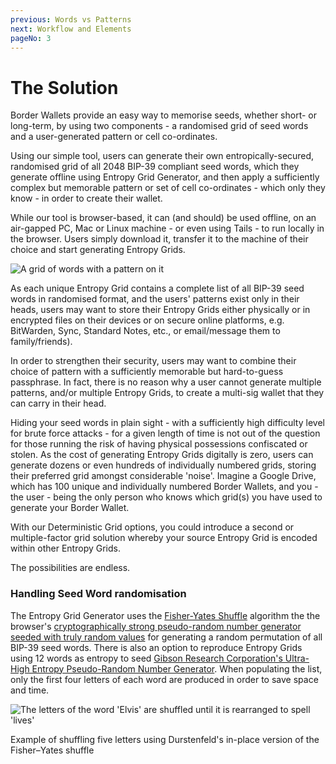```yaml
---
previous: Words vs Patterns
next: Workflow and Elements
pageNo: 3
---
```


# The Solution

Border Wallets provide an easy way to memorise seeds, whether short- or long-term, by using two components - a randomised grid of seed words and a user-generated pattern or cell co-ordinates.

Using our simple tool, users can generate their own entropically-secured, randomised grid of all 2048 BIP-39 compliant seed words, which they generate offline using Entropy Grid Generator, and then apply a sufficiently complex but memorable pattern or set of cell co-ordinates - which only they know - in order to create their wallet.

While our tool is browser-based, it can (and should) be used offline, on an air-gapped PC, Mac or Linux machine - or even using Tails - to run locally in the browser. Users simply download it, transfer it to the machine of their choice and start generating Entropy Grids.

![A grid of words with a pattern on it](/bw_docs_entropy_grid_top_half_patterned.png)

As each unique Entropy Grid contains a complete list of all BIP-39 seed words in randomised format, and the users' patterns exist only in their heads, users may want to store their Entropy Grids either physically or in encrypted files on their devices or on secure online platforms, e.g. BitWarden, Sync, Standard Notes, etc., or email/message them to family/friends).

In order to strengthen their security, users may want to combine their choice of pattern with a sufficiently memorable but hard-to-guess passphrase. In fact, there is no reason why a user cannot generate multiple patterns, and/or multiple Entropy Grids, to create a multi-sig wallet that they can carry in their head.

Hiding your seed words in plain sight - with a sufficiently high difficulty level for brute force attacks - for a given length of time is not out of the question for those running the risk of having physical possessions confiscated or stolen. As the cost of generating Entropy Grids digitally is zero, users can generate dozens or even hundreds of individually numbered grids, storing their preferred grid amongst considerable 'noise'. Imagine a Google Drive, which has 100 unique and individually numbered Border Wallets, and you - the user - being the only person who knows which grid(s) you have used to generate your Border Wallet.

With our Deterministic Grid options, you could introduce a second or multiple-factor grid solution whereby your source Entropy Grid is encoded within other Entropy Grids.

The possibilities are endless.

### Handling Seed Word randomisation

The Entropy Grid Generator uses the [Fisher-Yates Shuffle](https://en.wikipedia.org/wiki/Fisher%E2%80%93Yates_shuffle) algorithm the the browser's [cryptographically strong pseudo-random number generator seeded with truly random values](https://w3c.github.io/webcrypto/#crypto-interface) for generating a random permutation of all BIP-39 seed words. There is also an option to reproduce Entropy Grids using 12 words as entropy to seed [Gibson Research Corporation's Ultra-High Entropy Pseudo-Random Number Generator](https://www.grc.com/otg/uheprng.htm). When populating the list, only the first four letters of each word are produced in order to save space and time.

![The letters of the word 'Elvis' are shuffled until it is rearranged to spell 'lives'](/Durstenfeld_shuffle.svg)

<caption>Example of shuffling five letters using Durstenfeld's in-place version of the Fisher–Yates shuffle</caption>
